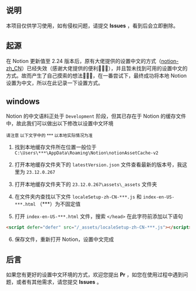 ## 说明
本项目仅供学习使用，如有侵权问题，请提交 <b>Issues</b> ，看到后会立即删除。


## 起源
在 Notion 更新值至 2.24 版本后，原有大佬提供的设置中文的方式（[notion-zh_CN](https://github.com/reamd7/notion-zh_CN)）已经失效（感谢大佬提供的便利🤞🤞🤞），并且暂未找到可用的设置中文的方式。故而产生了自己摸索的想法🤔🤔🤔，在一番尝试下，最终成功将本地 Notion 设置为中文，所以在此记录一下设置方式。


## windows
Notion 的中文语料正处于 ```Development``` 阶段，但其已存在于 Notion 的缓存文件中，故此我们可以做出以下修改以设置中文环境

<small>请注意 以下文字中的 *** 以本地实际情况为准</small>

1. 找到本地缓存文件所在位置一般位于 ```C:\Users\***\AppData\Roaming\Notion\notionAssetCache-v2```

2. 打开本地缓存文件夹下的 ```latestVersion.json``` 文件查看最新的版本号，我这里为 ```23.12.0.267```
3. 打开本地缓存文件夹下的 ```23.12.0.267\assets\_assets``` 文件夹
4. 在文件夹内查找以下文件 ```localeSetup-zh-CN-***.js``` 和 ```index-en-US-***.html``` （***）为不固定值
5. 打开 ```index-en-US-***.html``` 文件，搜索 ```</head>``` 在此字符前添加以下语句
```html
<script defer="defer" src="/_assets/localeSetup-zh-CN-***.js"></script>
```
6. 保存文件，重新打开 Notion，设置中文完成

## 后言
如果您有更好的设置中文环境的方式，欢迎您提出 <b>Pr</b> ，如您在使用过程中遇到问题，或者有其他需求，请您提交 <b>Issues</b> 。